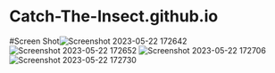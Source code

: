 # Catch-The-Insect.github.io

#Screen Shot![Screenshot 2023-05-22 172642](https://github.com/SouravKrGupta/Catch-The-Insect.github.io/assets/89971045/f6d9bad1-b2f6-438c-8159-7887f3438393)
![Screenshot 2023-05-22 172652](https://github.com/SouravKrGupta/Catch-The-Insect.github.io/assets/89971045/d47beb5c-f441-4ab5-80ba-c969b567c641)
![Screenshot 2023-05-22 172706](https://github.com/SouravKrGupta/Catch-The-Insect.github.io/assets/89971045/843842be-1150-4094-98df-90af9afe835e)
![Screenshot 2023-05-22 172730](https://github.com/SouravKrGupta/Catch-The-Insect.github.io/assets/89971045/9ec66bbd-71d8-4fe4-877e-90b69e63dacc)

